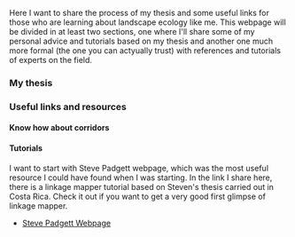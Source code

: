 Here I want to share the process of my thesis and some useful links for those who are learning about landscape ecology like me. This webpage will be divided in at least two sections, one where I'll share some of my personal advice and tutorials based on my thesis and another one much more formal (the one you can actyually trust) with references and tutorials of experts on the field.

### My thesis


### Useful links and resources

#### Know how about corridors

#### Tutorials

I want to start with Steve Padgett webpage, which was the most useful resource I could have found when I was starting. In the link I share here, there is a linkage mapper tutorial based on Steven's thesis carried out in Costa Rica. Check it out if you want to get a very good first glimpse of linkage mapper.

- [Steve Padgett Webpage](http://www.stevepadgettvasquez.com/linkage-mapper-en-cbpc)

